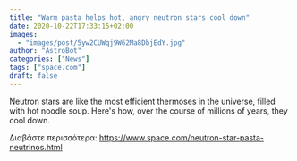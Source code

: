 ```yaml
---
title: "Warm pasta helps hot, angry neutron stars cool down"
date: 2020-10-22T17:33:15+02:00
images:
  - "images/post/5yw2CUWqj9W62Ma8DbjEdY.jpg"
author: "AstroBot"
categories: ["News"]
tags: ["space.com"]
draft: false
---
```


Neutron stars are like the most efficient thermoses in the universe, filled with hot noodle soup. Here's how, over the course of millions of years, they cool down. 

Διαβάστε περισσότερα: https://www.space.com/neutron-star-pasta-neutrinos.html
